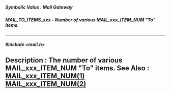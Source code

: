 ##### Symbolic Value : Mail Gateway
##### MAIL_TO_ITEMS_xxx - Number of various  MAIL_xxx_ITEM_NUM "To" items.
---
##### #include <mail.h>
**Description :**
The number of various MAIL_xxx_ITEM_NUM "To" items. 
**See Also :**
[MAIL_xxx_ITEM_NUM(1)](D:/md_files/MAIL_xxx_ITEM_NUM(1).md)
[MAIL_xxx_ITEM_NUM(2)](D:/md_files/MAIL_xxx_ITEM_NUM(2).md)
---
